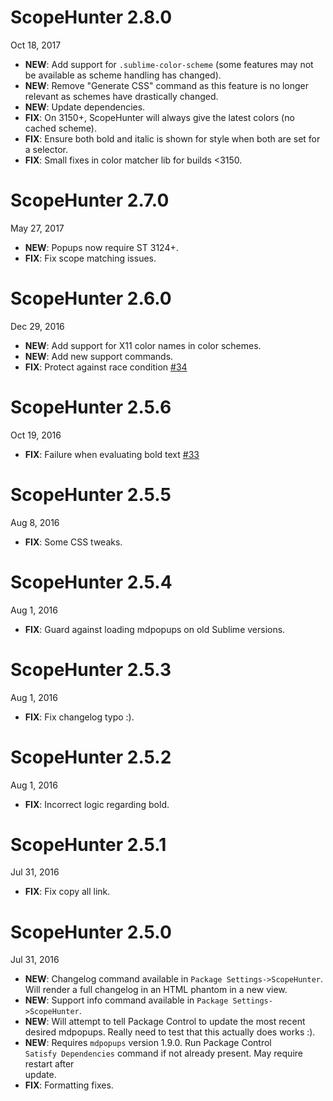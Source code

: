 # ScopeHunter 2.8.0
Oct 18, 2017

- **NEW**: Add support for `.sublime-color-scheme` (some features may not be available as scheme handling has changed).
- **NEW**: Remove "Generate CSS" command as this feature is no longer relevant as schemes have drastically changed.
- **NEW**: Update dependencies.
- **FIX**: On 3150+, ScopeHunter will always give the latest colors (no cached scheme).
- **FIX**: Ensure both bold and italic is shown for style when both are set for a selector.
- **FIX**: Small fixes in color matcher lib for builds <3150.

# ScopeHunter 2.7.0

May 27, 2017

- **NEW**: Popups now require ST 3124+.
- **FIX**: Fix scope matching issues.

# ScopeHunter 2.6.0

Dec 29, 2016

- **NEW**: Add support for X11 color names in color schemes.
- **NEW**: Add new support commands.
- **FIX**: Protect against race condition [#34](https://github.com/facelessuser/ScopeHunter/issues/34)

# ScopeHunter 2.5.6

Oct 19, 2016

- **FIX**: Failure when evaluating bold text [#33](https://github.com/facelessuser/ScopeHunter/pull/33)

# ScopeHunter 2.5.5

Aug 8, 2016

- **FIX**: Some CSS tweaks.

# ScopeHunter 2.5.4

Aug 1, 2016

- **FIX**: Guard against loading mdpopups on old Sublime versions.

# ScopeHunter 2.5.3

Aug 1, 2016

- **FIX**: Fix changelog typo :).

# ScopeHunter 2.5.2

Aug 1, 2016

- **FIX**: Incorrect logic regarding bold.

# ScopeHunter 2.5.1

Jul 31, 2016

- **FIX**: Fix copy all link.

# ScopeHunter 2.5.0

Jul 31, 2016

- **NEW**: Changelog command available in `Package Settings->ScopeHunter`.  
Will render a full changelog in an HTML phantom in a new view.
- **NEW**: Support info command available in `Package Settings->ScopeHunter`.
- **NEW**: Will attempt to tell Package Control to update the most recent  
desired mdpopups.  Really need to test that this actually does works :).
- **NEW**: Requires `mdpopups` version 1.9.0.  Run Package Control  
`Satisfy Dependencies` command if not already present. May require restart after  
update.
- **FIX**: Formatting fixes.
